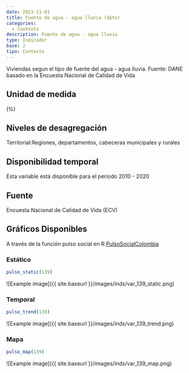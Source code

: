 ```yaml
---
date: 2023-11-01
title: Fuente de agua - agua lluvia (dpto)
categories:
  - Contexto
description: Fuente de agua - agua lluvia
type: Indicador
base: 2
tipo: Contexto
--- 
```


Viviendas segun el tipo de fuente del agua - agua lluvia.
Fuente: DANE basado en la Encuesta Nacional de Calidad de Vida

## Unidad de medida
(%)

## Niveles de desagregación
Territorial:Regiones, departamentos, cabeceras municipales y rurales

## Disponibilidad temporal
Esta variable está disponible para el periodo 2010 - 2020

## Fuente
Encuesta Nacional de Calidad de Vida (ECV)

## Gráficos Disponibles

A través de la función pulso social en R [PulsoSocialColombia](https://github.com/pulsosocialcolombia/PulsoSocialColombia)

### Estático

``` R
pulso_static(139)
```

![Example image]({{ site.baseurl }}/images/inds/var_139_static.png)

### Temporal

``` R
pulso_trend(139)
```

![Example image]({{ site.baseurl }}/images/inds/var_139_trend.png)

### Mapa

``` R
pulso_map(139)
```

![Example image]({{ site.baseurl }}/images/inds/var_139_map.png)